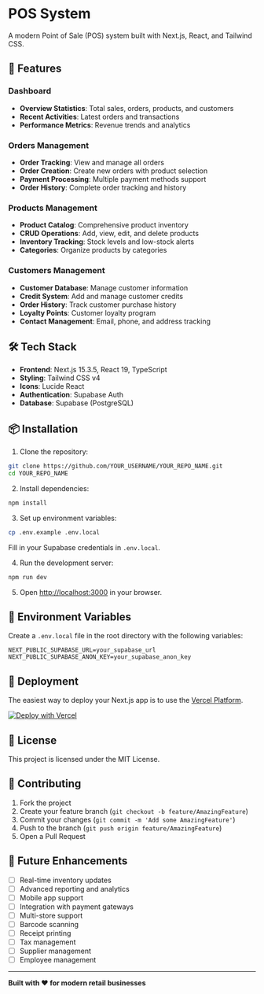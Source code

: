# POS System

A modern Point of Sale (POS) system built with Next.js, React, and Tailwind CSS.

## 🚀 Features

### Dashboard
- **Overview Statistics**: Total sales, orders, products, and customers
- **Recent Activities**: Latest orders and transactions
- **Performance Metrics**: Revenue trends and analytics

### Orders Management
- **Order Tracking**: View and manage all orders
- **Order Creation**: Create new orders with product selection
- **Payment Processing**: Multiple payment methods support
- **Order History**: Complete order tracking and history

### Products Management
- **Product Catalog**: Comprehensive product inventory
- **CRUD Operations**: Add, view, edit, and delete products
- **Inventory Tracking**: Stock levels and low-stock alerts
- **Categories**: Organize products by categories

### Customers Management
- **Customer Database**: Manage customer information
- **Credit System**: Add and manage customer credits
- **Order History**: Track customer purchase history
- **Loyalty Points**: Customer loyalty program
- **Contact Management**: Email, phone, and address tracking

## 🛠️ Tech Stack

- **Frontend**: Next.js 15.3.5, React 19, TypeScript
- **Styling**: Tailwind CSS v4
- **Icons**: Lucide React
- **Authentication**: Supabase Auth
- **Database**: Supabase (PostgreSQL)

## 📦 Installation

1. Clone the repository:
```bash
git clone https://github.com/YOUR_USERNAME/YOUR_REPO_NAME.git
cd YOUR_REPO_NAME
```

2. Install dependencies:
```bash
npm install
```

3. Set up environment variables:
```bash
cp .env.example .env.local
```
Fill in your Supabase credentials in `.env.local`.

4. Run the development server:
```bash
npm run dev
```

5. Open [http://localhost:3000](http://localhost:3000) in your browser.

## 🔧 Environment Variables

Create a `.env.local` file in the root directory with the following variables:

```env
NEXT_PUBLIC_SUPABASE_URL=your_supabase_url
NEXT_PUBLIC_SUPABASE_ANON_KEY=your_supabase_anon_key
```

## 🚀 Deployment

The easiest way to deploy your Next.js app is to use the [Vercel Platform](https://vercel.com/new).

[![Deploy with Vercel](https://vercel.com/button)](https://vercel.com/new/clone?repository-url=https://github.com/YOUR_USERNAME/YOUR_REPO_NAME)

## 📄 License

This project is licensed under the MIT License.

## 🤝 Contributing

1. Fork the project
2. Create your feature branch (`git checkout -b feature/AmazingFeature`)
3. Commit your changes (`git commit -m 'Add some AmazingFeature'`)
4. Push to the branch (`git push origin feature/AmazingFeature`)
5. Open a Pull Request

## 🎯 Future Enhancements

- [ ] Real-time inventory updates
- [ ] Advanced reporting and analytics
- [ ] Mobile app support
- [ ] Integration with payment gateways
- [ ] Multi-store support
- [ ] Barcode scanning
- [ ] Receipt printing
- [ ] Tax management
- [ ] Supplier management
- [ ] Employee management

---

**Built with ❤️ for modern retail businesses**
